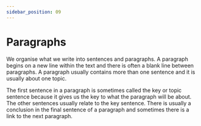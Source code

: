 ```yaml
---
sidebar_position: 09
---
```


# Paragraphs

We organise what we write into sentences and paragraphs. A paragraph begins on a new line within the text and there is often a blank line between paragraphs. A paragraph usually contains more than one sentence and it is usually about one topic.

The first sentence in a paragraph is sometimes called the key or topic sentence because it gives us the key to what the paragraph will be about. The other sentences usually relate to the key sentence. There is usually a conclusion in the final sentence of a paragraph and sometimes there is a link to the next paragraph.
